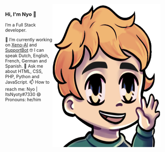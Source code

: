 <img align="right" src="https://github.com/ItsNyoty/ItsNyoty/blob/master/hi.PNG" alt="Emote from ItsNyoty" width=350px height=465px/>

### Hi, I'm Nyo 👋
I’m a Full Stack developer.
 

📱 I’m currently working on [Xeno-AI](xeno-ai.space) and [SupportBot](github.com/Emerald-Services/SupportBot)
🤓 I can speak Dutch, English, French, German and Spanish.
💬 Ask me about HTML, CSS, PHP, Python and JavaScript.
📫 How to reach me: Nyo | ItsNyoty#7330
😄 Pronouns: he/him
